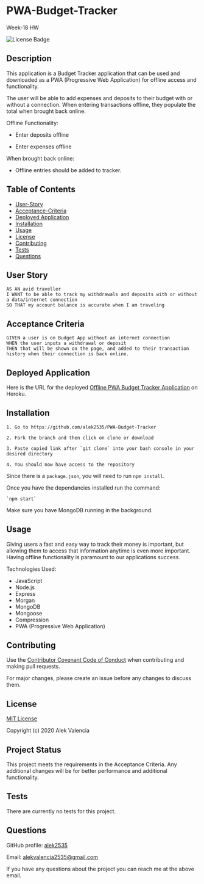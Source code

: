 # PWA-Budget-Tracker
Week-18 HW

![License Badge](https://img.shields.io/badge/license-MIT-blue)

## Description

This application is a Budget Tracker application that can be used and downloaded as a PWA (Progressive Web Application) for offline access and functionality.

The user will be able to add expenses and deposits to their budget with or without a connection. When entering transactions offline, they populate the total when brought back online.

Offline Functionality:

  * Enter deposits offline

  * Enter expenses offline

When brought back online:

  * Offline entries should be added to tracker.

## Table of Contents

  * [User-Story](#user-story)
  * [Acceptance-Criteria](#acceptance-criteria)
  * [Deployed Application](#deployed-application)
  * [Installation](#installation)
  * [Usage](#usage)
  * [License](#license)
  * [Contributing](#contributing)
  * [Tests](#tests)
  * [Questions](#questions)

## User Story

```
AS AN avid traveller
I WANT to be able to track my withdrawals and deposits with or without a data/internet connection
SO THAT my account balance is accurate when I am traveling
```

## Acceptance Criteria

```
GIVEN a user is on Budget App without an internet connection
WHEN the user inputs a withdrawal or deposit
THEN that will be shown on the page, and added to their transaction history when their connection is back online.
```

## Deployed Application

Here is the URL for the deployed [Offline PWA Budget Tracker Application](https://pure-taiga-24715.herokuapp.com/) on Heroku.


## Installation

```
1. Go to https://github.com/alek2535/PWA-Budget-Tracker

2. Fork the branch and then click on clone or download

3. Paste copied link after `git clone` into your bash console in your desired directory

4. You should now have access to the repository
```

Since there is a `package.json`, you will need to run `npm install`.

Once you have the dependancies installed run the command:

```
`npm start`
```

Make sure you have MongoDB running in the background.

## Usage

Giving users a fast and easy way to track their money is important, but allowing them to access that information anytime is even more important. Having offline functionality is paramount to our applications success.

Technologies Used:

* JavaScript
* Node.js
* Express
* Morgan
* MongoDB
* Mongoose
* Compression
* PWA (Progressive Web Application)

## Contributing

Use the [Contributor Covenant Code of Conduct](https://www.contributor-covenant.org/version/2/0/code_of_conduct/code_of_conduct.md) when contributing and making pull requests.

For major changes, please create an issue before any changes to discuss them.


## License

[MIT License](./LICENSE)

Copyright (c) 2020 Alek Valencia

## Project Status

This project meets the requirements in the Acceptance Criteria. Any additional changes will be for better performance and additional functionality.

## Tests

There are currently no tests for this project.

## Questions

GitHub profile: [alek2535](https://github.com/alek2535)

Email: alekvalencia2535@gmail.com

If you have any questions about the project you can reach me at the above email.